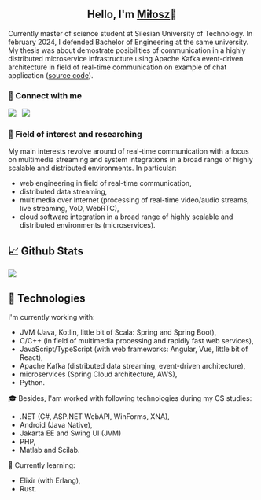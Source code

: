 <h2 align="center">
Hello, I'm <a href="https://miloszgilga.pl" target="_blank">Miłosz</a>👋
</h2>

Currently master of science student at Silesian University of Technology. In february 2024, I defended Bachelor of
Engineering at the same university. My thesis was about demostrate posibilities of communication in a highly distributed
microservice infrastructure using Apache Kafka event-driven architecture in field of real-time communication on
example of chat application ([source code](https://github.com/visphere)).

### 🤝 Connect with me
[![](https://img.shields.io/badge/linkedin-%230077B5.svg?style=for-the-badge&logo=linkedin&logoColor=white)](https://www.linkedin.com/in/miłosz-gilga-477201219/) &nbsp;
[![](https://img.shields.io/badge/-Stackoverflow-FE7A16?style=for-the-badge&logo=stack-overflow&logoColor=white)](https://stackoverflow.com/users/18847390/milosz08) &nbsp;

### 🔬 Field of interest and researching
My main interests revolve around of real-time communication with a focus on multimedia streaming and system integrations
in a broad range of highly scalable and distributed environments. In particular:

- web engineering in field of real-time communication,
- distributed data streaming,
- multimedia over Internet (processing of real-time video/audio streams, live streaming, VoD, WebRTC),
- cloud software integration in a broad range of highly scalable and distributed environments (microservices).

## 📈 Github Stats

![](https://streak-stats.demolab.com/?user=milosz08&theme=react&hide_border=true)

## 💎 Technologies
I'm currently working with:
- JVM (Java, Kotlin, little bit of Scala: Spring and Spring Boot),
- C/C++ (in field of multimedia processing and rapidly fast web services),
- JavaScript/TypeScript (with web frameworks: Angular, Vue, little bit of React),
- Apache Kafka (distributed data streaming, event-driven architecture),
- microservices (Spring Cloud architecture, AWS),
- Python.

🎓 Besides, I'am worked with following technologies during my CS studies:
- .NET (C#, ASP.NET WebAPI, WinForms, XNA),
- Android (Java Native),
- Jakarta EE and Swing UI (JVM)
- PHP,
- Matlab and Scilab.

👀 Currently learning:
- Elixir (with Erlang),
- Rust.
